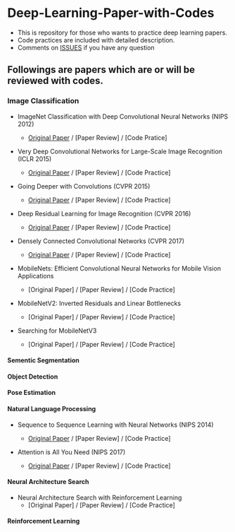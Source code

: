 # Deep-Learning-Paper-with-Codes

* This is repository for those who wants to practice deep learning papers.
* Code practices are included with detailed description.
* Comments on [ISSUES](https://github.com/EggPudding/Deep-Learning-Practice-with-Codes/issues) if you have any question

## Followings are papers which are or will be reviewed with codes.
### Image Classification
* ImageNet Classification with Deep Convolutional Neural Networks (NIPS 2012)
  * [Original Paper](https://proceedings.neurips.cc/paper/2012/hash/c399862d3b9d6b76c8436e924a68c45b-Abstract.html) / [Paper Review] / [Code Pratice]

* Very Deep Convolutional Networks for Large-Scale Image Recognition (ICLR 2015)
  * [Original Paper](https://arxiv.org/abs/1409.1556) / [Paper Review] / [Code Practice]

* Going Deeper with Convolutions (CVPR 2015)
  * [Original Paper](https://arxiv.org/abs/1409.4842) / [Paper Review] / [Code Practice]

* Deep Residual Learning for Image Recognition (CVPR 2016)
  * [Original Paper](https://arxiv.org/abs/1512.03385) / [Paper Review] / [Code Practice]
  
* Densely Connected Convolutional Networks (CVPR 2017)
  * [Original Paper](https://arxiv.org/abs/1608.06993) / [Paper Review] / [Code Practice]
  
* MobileNets: Efficient Convolutional Neural Networks for Mobile Vision Applications
  * [Original Paper] / [Paper Review] / [Code Practice]
  
* MobileNetV2: Inverted Residuals and Linear Bottlenecks
  * [Original Paper] / [Paper Review] / [Code Practice]
  
* Searching for MobileNetV3
  * [Original Paper] / [Paper Review] / [Code Practice]
  
#### Sementic Segmentation

#### Object Detection

#### Pose Estimation

#### Natural Language Processing

* Sequence to Sequence Learning with Neural Networks (NIPS 2014)
  * [Original Paper](https://arxiv.org/abs/1409.3215) / [Paper Review] / [Code Practice]
  
* Attention is All You Need (NIPS 2017)
  * [Original Paper](https://arxiv.org/abs/1706.03762) / [Paper Review] / [Code Practice]

#### Neural Architecture Search

* Neural Architecture Search with Reinforcement Learning
  * [Original Paper] / [Paper Review] / [Code Practice]
  
#### Reinforcement Learning

#### 

